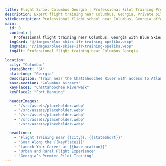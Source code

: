 ```yaml
---
title: Flight School Columbus Georgia | Professional Pilot Training Programs
description: Expert flight training near Columbus, Georgia. Private pilot license, instrument rating, commercial pilot, and CFI training. Convenient location serving Columbus metropolitan area.
siteDescription: Professional flight school near Columbus, Georgia offering comprehensive pilot training programs with experienced instructors and modern aircraft.
main:
  id: 8
  content: |
    Professional flight training near Columbus, Georgia with Blue Skies Above. Located just 45 minutes from Columbus at Lanett Municipal Airport, we offer comprehensive pilot training programs including Private Pilot License, Instrument Rating, Commercial Pilot, and CFI training for Columbus area residents.
  imgCard: "@/images/blue-skies-ifr-training-opelika.webp"
  imgMain: "@/images/blue-skies-ifr-training-opelika.webp"
  imgAlt: Professional flight training near Columbus Georgia

location:
  city: "Columbus"
  stateShort: "GA"
  stateLong: "Georgia"
  description: "Train near the Chattahoochee River with access to Atlanta’s airspace."
  baseLocation: "Columbus Airport"
  keyPlace1: "Chattahoochee Riverwalk"
  keyPlace2: "Fort Benning"

  headerImages:
    - "/src/assets/placeholder.webp"
    - "/src/assets/placeholder.webp"
    - "/src/assets/placeholder.webp"
    - "/src/assets/placeholder.webp"
    - "/src/assets/placeholder.webp"

  headlines:
    - "Flight Training near {{city}}, {{stateShort}}"
    - "Soar Along the {{keyPlace1}}"
    - "Launch Your Career at {{baseLocation}}"
    - "Urban and Rural Flight Experience"
    - "Georgia’s Premier Pilot Training"
---
```

